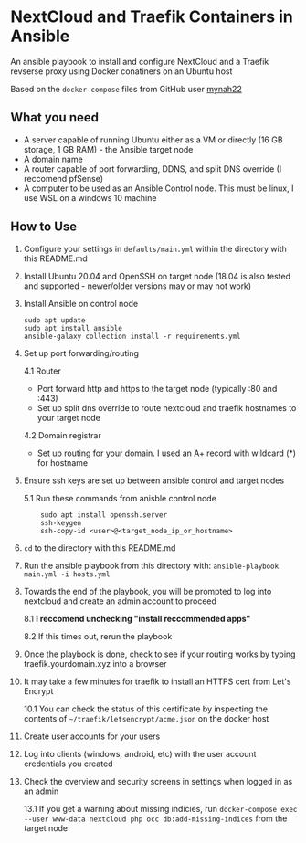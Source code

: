 # NextCloud and Traefik Containers in Ansible

An ansible playbook to install and configure NextCloud and a Traefik revserse proxy using Docker conatiners on an Ubuntu host

Based on the `docker-compose` files from GitHub user [mynah22](https://github.com/mynah22/nextcloud-docker)

## What you need
* A server capable of running Ubuntu either as a VM or directly (16 GB storage, 1 GB RAM) - the Ansible target node
* A domain name 
* A router capable of port forwarding, DDNS, and split DNS override (I reccomend pfSense)
* A computer to be used as an Ansible Control node. This must be linux, I use WSL on a windows 10 machine

## How to Use

1. Configure your settings in `defaults/main.yml` within the directory with this README.md
2. Install Ubuntu 20.04 and OpenSSH on target node (18.04 is also tested and supported - newer/older versions may or may not work)
3. Install Ansible on control node
    ```
    sudo apt update
    sudo apt install ansible
    ansible-galaxy collection install -r requirements.yml
    ```
4. Set up port forwarding/routing

    4.1 Router
        
    - Port forward http and https to the target node (typically :80 and :443)
    - Set up split dns override to route nextcloud and traefik hostnames to your target node

    4.2 Domain registrar

    - Set up routing for your domain. I used an A+ record with wildcard (*) for hostname

5. Ensure ssh keys are set up between ansible control and target nodes

    5.1 Run these commands from anisble control node
    ``` 
        sudo apt install openssh.server
        ssh-keygen
        ssh-copy-id <user>@<target_node_ip_or_hostname>
    ```
6. `cd` to the directory with this README.md
7. Run the ansible playbook from this directory with:
        ```
        ansible-playbook main.yml -i hosts.yml
        ```
8. Towards the end of the playbook, you will be prompted to log into nextcloud and create an admin account to proceed

    8.1 **I reccomend unchecking "install reccommended apps"** 

    8.2 If this times out, rerun the playbook

9. Once the playbook is done, check to see if your routing works by typing traefik.yourdomain.xyz into a browser
10. It may take a few minutes for traefik to install an HTTPS cert from Let's Encrypt

    10.1 You can check the status of this certificate by inspecting the contents of `~/traefik/letsencrypt/acme.json` on the docker host
11. Create user accounts for your users
12. Log into clients (windows, android, etc) with the user account credentials you created
13. Check the overview and security screens in settings when logged in as an admin

    13.1 If you get a warning about missing indicies, run `docker-compose exec --user www-data nextcloud php occ db:add-missing-indices` from the target node